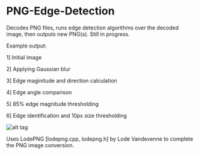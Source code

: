 # PNG-Edge-Detection
Decodes PNG files, runs edge detection algorithms over the decoded image, then outputs new PNG(s). Still in progress.

Example output:

1] Initial image

2] Applying Gaussian blur

3] Edge maginitude and direction calculation

4] Edge angle comparison

5] 85% edge magnitude thresholding

6] Edge identification and 10px size thresholding


![alt tag](https://github.com/sjsimps/PNG-Edge-Detection/blob/master/output_flow.png)


Uses LodePNG [lodepng.cpp, lodepng.h] by Lode Vandevenne to complete the PNG image conversion.


